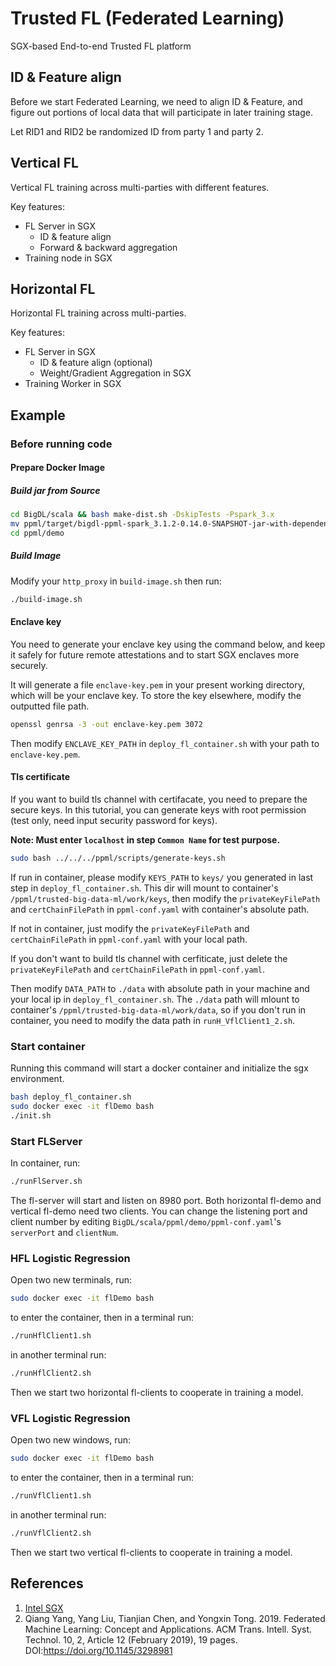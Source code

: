 # Trusted FL (Federated Learning)

SGX-based End-to-end Trusted FL platform

## ID & Feature align

Before we start Federated Learning, we need to align ID & Feature, and figure out portions of local data that will participate in later training stage.

Let RID1 and RID2 be randomized ID from party 1 and party 2.

## Vertical FL

Vertical FL training across multi-parties with different features.

Key features:

* FL Server in SGX
    * ID & feature align
    * Forward & backward aggregation
* Training node in SGX

## Horizontal FL

Horizontal FL training across multi-parties.

Key features:

* FL Server in SGX
   * ID & feature align (optional)
   * Weight/Gradient Aggregation in SGX
* Training Worker in SGX
## Example 

### Before running code

#### **Prepare Docker Image**

##### **Build jar from Source**

```bash
cd BigDL/scala && bash make-dist.sh -DskipTests -Pspark_3.x
mv ppml/target/bigdl-ppml-spark_3.1.2-0.14.0-SNAPSHOT-jar-with-dependencies.jar ppml/demo
cd ppml/demo
```

##### **Build Image**
Modify your `http_proxy` in `build-image.sh` then run:

```bash
./build-image.sh
```

#### **Enclave key**
You need to generate your enclave key using the command below, and keep it safely for future remote attestations and to start SGX enclaves more securely.

It will generate a file `enclave-key.pem` in your present working directory, which will be your enclave key. To store the key elsewhere, modify the outputted file path.

```bash
openssl genrsa -3 -out enclave-key.pem 3072
```

Then modify `ENCLAVE_KEY_PATH` in `deploy_fl_container.sh` with your path to `enclave-key.pem`.

#### **Tls certificate**
If you want to build tls channel with certifacate, you need to prepare the secure keys. In this tutorial, you can generate keys with root permission (test only, need input security password for keys).

**Note: Must enter `localhost` in step `Common Name` for test purpose.**

```bash
sudo bash ../../../ppml/scripts/generate-keys.sh
```

If run in container, please modify `KEYS_PATH` to `keys/` you generated in last step in `deploy_fl_container.sh`. This dir will mount to container's `/ppml/trusted-big-data-ml/work/keys`, then modify the `privateKeyFilePath` and `certChainFilePath` in `ppml-conf.yaml` with container's absolute path.

If not in container, just modify the `privateKeyFilePath` and `certChainFilePath` in `ppml-conf.yaml` with your local path.

If you don't want to build tls channel with cerfiticate, just delete the `privateKeyFilePath` and `certChainFilePath` in `ppml-conf.yaml`.

Then modify `DATA_PATH` to `./data` with absolute path in your machine and your local ip in `deploy_fl_container.sh`. The `./data` path will mlount to container's `/ppml/trusted-big-data-ml/work/data`, so if you don't run in container, you need to modify the data path in `runH_VflClient1_2.sh`.

### **Start container**
Running this command will start a docker container and initialize the sgx environment.

```bash
bash deploy_fl_container.sh
sudo docker exec -it flDemo bash
./init.sh
```

### **Start FLServer**
In container, run:

```bash
./runFlServer.sh
```
The fl-server will start and listen on 8980 port. Both horizontal fl-demo and vertical fl-demo need two clients. You can change the listening port and client number by editing `BigDL/scala/ppml/demo/ppml-conf.yaml`'s `serverPort` and `clientNum`.  

### **HFL Logistic Regression**
Open two new terminals, run:

```bash
sudo docker exec -it flDemo bash
```

to enter the container, then in a terminal run:

```bash
./runHflClient1.sh
```

in another terminal run:

```bash
./runHflClient2.sh
```

Then we start two horizontal fl-clients to cooperate in training a model.

### **VFL Logistic Regression**
Open two new windows, run:

```bash
sudo docker exec -it flDemo bash
```

to enter the container, then in a terminal run:

```bash
./runVflClient1.sh
```

in another terminal run:

```bash
./runVflClient2.sh
```

Then we start two vertical fl-clients to cooperate in training a model.

## References

1. [Intel SGX](https://software.intel.com/content/www/us/en/develop/topics/software-guard-extensions.html)
2. Qiang Yang, Yang Liu, Tianjian Chen, and Yongxin Tong. 2019. Federated Machine Learning: Concept and Applications. ACM Trans. Intell. Syst. Technol. 10, 2, Article 12 (February 2019), 19 pages. DOI:https://doi.org/10.1145/3298981